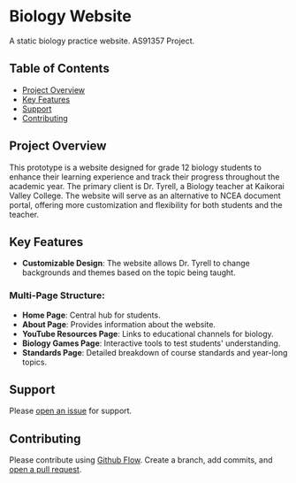 # Biology Website

A static biology practice website. AS91357 Project.

## Table of Contents

- [Project Overview](#project-overview)  
- [Key Features](#key-features)  
- [Support](#support)  
- [Contributing](#contributing)  

## Project Overview

This prototype is a website designed for grade 12 biology students to enhance their learning experience and track their progress throughout the academic year. The primary client is Dr. Tyrell, a Biology teacher at Kaikorai Valley College. The website will serve as an alternative to NCEA document portal, offering more customization and flexibility for both students and the teacher.

## Key Features

- **Customizable Design**: The website allows Dr. Tyrell to change backgrounds and themes based on the topic being taught.  

### Multi-Page Structure:
- **Home Page**: Central hub for students.  
- **About Page**: Provides information about the website.  
- **YouTube Resources Page**: Links to educational channels for biology.  
- **Biology Games Page**: Interactive tools to test students' understanding.  
- **Standards Page**: Detailed breakdown of course standards and year-long topics.  

## Support

Please [open an issue](https://github.com/kvc-archive/AS91357-Frontend/issues/new) for support.

## Contributing

Please contribute using [Github Flow](https://guides.github.com/introduction/flow/). Create a branch, add commits, and [open a pull request](https://github.com/kvc-archive/AS91357-Frontend/compare/).
